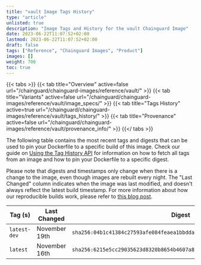 ```yaml
---
title: "vault Image Tags History"
type: "article"
unlisted: true
description: "Image Tags and History for the vault Chainguard Image"
date: 2023-06-22T11:07:52+02:00
lastmod: 2023-06-22T11:07:52+02:00
draft: false
tags: ["Reference", "Chainguard Images", "Product"]
images: []
weight: 700
toc: true
---
```


{{< tabs >}}
{{< tab title="Overview" active=false url="/chainguard/chainguard-images/reference/vault/" >}}
{{< tab title="Variants" active=false url="/chainguard/chainguard-images/reference/vault/image_specs/" >}}
{{< tab title="Tags History" active=true url="/chainguard/chainguard-images/reference/vault/tags_history/" >}}
{{< tab title="Provenance" active=false url="/chainguard/chainguard-images/reference/vault/provenance_info/" >}}
{{</ tabs >}}

The following table contains the most recent tags and digests that can be used to pin your Dockerfile to a specific build of this image. Check our guide on [Using the Tag History API](/chainguard/chainguard-images/using-the-tag-history-api/) for information on how to fetch all tags from an image and how to pin your Dockerfile to a specific digest.

Please note that digests and timestamps only change when there is a change to the image, even though images are rebuilt every night. The "Last Changed" column indicates when the image was last modified, and doesn't always reflect the latest build timestamp. For more information about how our reproducible builds work, please refer to [this blog post](https://www.chainguard.dev/unchained/reproducing-chainguards-reproducible-image-builds).

| Tag (s)       | Last Changed  | Digest                                                                    |
|---------------|---------------|---------------------------------------------------------------------------|
|  `latest-dev` | November 19th | `sha256:04b1c41384c27593afe084feaea1bbdda6dff7ffe772c216d58e41e613715517` |
|  `latest`     | November 16th | `sha256:6215e5cc29035623d8320b8654b4607a803966e9a840deaad8865e3a1009f98e` |

